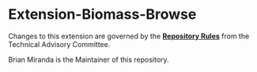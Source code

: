 # Extension-Biomass-Browse

Changes to this extension are governed by the [**Repository Rules**](https://sites.google.com/site/landismodel/developers) from the Technical Advisory Committee.

Brian Miranda is the Maintainer of this repository.

